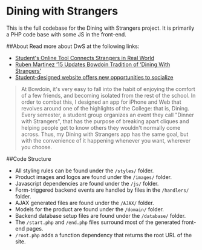 Dining with Strangers
======================

This is the full codebase for the Dining with Strangers project. It is primarily a PHP code base with some JS in the front-end.

##About
Read more about DwS at the following links:
- [Student's Online Tool Connects Strangers in Real World](http://community.bowdoin.edu/news/2013/11/students-online-tool-connects-strangers-in-real-world/)
- [Ruben Martinez ’15 Updates Bowdoin Tradition of ‘Dining With Strangers’](http://community.bowdoin.edu/news/2013/08/ruben-martinez-15-updates-bowdoin-tradition-of-dining-with-strangers/#.Ufu501WzIpM)
- [Student-designed website offers new opportunities to socialize](http://bowdoinorient.com/article/8415)

>At Bowdoin, it's very easy to fall into the habit of enjoying the comfort of a few friends, and becoming isolated from the rest of the school. In order to combat this, I designed an app for iPhone and Web that revolves around one of the highlights of the College: that is, Dining. Every semester, a student group organizes an event they call "Dinner with Strangers", that has the purpose of breaking apart cliques and helping people get to know others they wouldn't normally come across. Thus, my Dining with Strangers app has the same goal, but with the convenience of it happening whenever you want, wherever you choose.

##Code Structure
- All styling rules can be found under the `/styles/` folder. 
- Product images and logos are found under the `/images/` folder.
- Javascript dependencies are found under the `/js/` folder.
- Form-triggered backend events are handled by files in the `/handlers/` folder.
- AJAX generated files are found under the `/AJAX/` folder.
- Models for the product are found under the `/domain/` folder.
- Backend database setup files are found under the `/database/` folder.
- The `/start.php` and `/end.php` files surround most of the generated front-end pages. 
- `/root.php` adds a function dependency that returns the root URL of the site.
